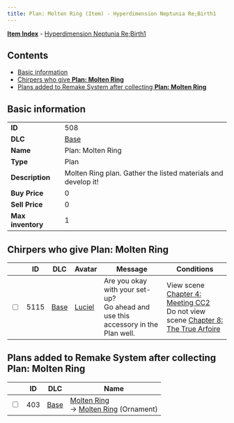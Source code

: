 ```yaml
---
title: Plan: Molten Ring (Item) - Hyperdimension Neptunia Re;Birth1
---
```


[**Item Index**](/neptunia/rb1/item/index.html) - [Hyperdimension Neptunia Re;Birth1](/neptunia/rb1)

## Contents

- [Basic information](#basic-information)
- [Chirpers who give **Plan: Molten Ring**](#chirpers-who-give-plan-molten-ring)
- [Plans added to Remake System after collecting **Plan: Molten Ring**](#plans-added-to-remake-system-after-collecting-plan-molten-ring)
## Basic information

|   |   |
| -- | -- |
| **ID** | 508 |
| **DLC** | [Base](/neptunia/rb1/dlc/1-base.html) |
| **Name** | Plan: Molten Ring |
| **Type** | Plan |
| **Description** | Molten Ring plan. Gather the listed materials and develop it! |
| **Buy Price** | 0 |
| **Sell Price** | 0 |
| **Max inventory** | 1 |


## Chirpers who give **Plan: Molten Ring**

|    | ID | DLC | Avatar | Message | Conditions |
| -- | -- | --- | ------ | ------- | ---------- |
| <input type="checkbox" id="rb1-chirper-event-1-5115" class="trackbox" /> | 5115 | [Base](/neptunia/rb1/dlc/1-base.html) | [Luciel](/neptunia/rb1/undefined/1-231-luciel.html) | Are you okay with your set-up?<br />Go ahead and use this accessory in the Plan well. | View scene [Chapter 4: Meeting CC2](/neptunia/rb1/scene/1-406-chapter-4-meeting-cc2.html)<br />Do not view scene [Chapter 8: The True Arfoire](/neptunia/rb1/scene/1-807-chapter-8-the-true-arfoire.html) |


## Plans added to Remake System after collecting **Plan: Molten Ring**

|    | ID | DLC | Name |
| -- | -- | --- | ---- |
| <input type="checkbox" id="rb1-remake-1-403" class="trackbox" /> | 403 | [Base](/neptunia/rb1/dlc/1-base.html) | [Molten Ring](/neptunia/rb1/remake/1-403-molten-ring.html)<br /> → [Molten Ring](/neptunia/rb1/item/1-2729-molten-ring.html) (Ornament) |
